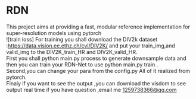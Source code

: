 # RDN
This project aims at providing a fast, modular reference implementation for super-resolution  models using pytorch  
![train loss]
For training you shall download the DIV2k dataset :https://data.vision.ee.ethz.ch/cvl/DIV2K/ and put your train_img,and valid_img to the DIV2K_train_HR and DIV2K_valid_HR. <br> 
First you shall python main.py process to generate downsample data and then you can train your RDN-Net to use python main.py train .<br>
Second,you can change your para from the config.py All of it realized from pytorch.<br>
Finaly if you want to see the output ,you can download the visdom to see output real time
if you have question ,email me 1259738366@qq.com
